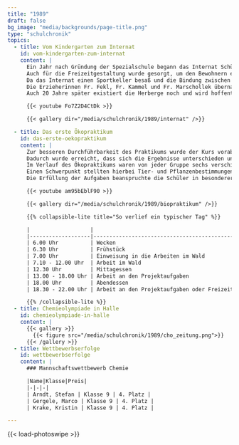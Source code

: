 ```yaml
---
title: "1989"
draft: false
bg_image: "media/backgrounds/page-title.png"
type: "schulchronik"
topics:
  - title: Vom Kindergarten zum Internat
    id: vom-kindergarten-zum-internat
    content: |
      Ein Jahr nach Gründung der Spezialschule begann das Internat Schüler aufzunehmen. Dafür wurde die ehemalige Kindertagesstädte „Mischka der Bär“ umgebaut, sodass Schüler von außerhalb darin schlafen und wohnen können.
      Auch für die Freizeitgestaltung wurde gesorgt, um den Bewohnern einen möglichst angenehmen Aufenthalt zu ermöglichen.
      Da das Internat einen Sportkeller besaß und die Bindung zwischen Schülern und Lehrern in den Anfangsjahren sehr eng war, wurden regelmäßig Sportwettkämpfe ausgetragen, an denen sowohl Schüler als auch Lehrer ihre Freude fanden.
      Die Erzieherinnen Fr. Fekl, Fr. Kammel und Fr. Marschollek übernahmen die pädagogische Betreuung der Schüler im Internat.
      Auch 20 Jahre später existiert die Herberge noch und wird hoffentlich für viele zukünftige Cantorianer eine schöne Unterkunft während ihrer Schulzeit sein.

      {{< youtube Fo7Z2D4CtDk >}}

      {{< gallery dir="/media/schulchronik/1989/internat" />}}

  - title: Das erste Ökopraktikum
    id: das-erste-oekopraktikum
    content: |
      Zur besseren Durchführbarkeit des Praktikums wurde der Kurs vorab in vier Gruppen aufgeteilt. Jede dieser Gruppen arbeitete während des Praktikums an einer ihr vom Fachlehrer zugewiesenen Stelle.
      Dadurch wurde erreicht, dass sich die Ergebnisse unterschieden und letztlich eine umfassend Darstellung und Auswertung der ökologischen Faktoren rund um das Jugendwaldheim Wildenstall möglich war.
      Im Verlauf des Ökopraktikums waren von jeder Gruppe sechs verschiedene Themen zu bearbeiten: Landschaft und Gehölz, Im und am Wasser, Bodenuntersuchungen, Krautschicht und Deckungsgrad, Tiere des Waldbodens sowie Territoriale Besonderheiten (Obersdorf).
      Einen Schwerpunkt stellten hierbei Tier- und Pflanzenbestimmungen sowie die Untersuchung von Boden- und Wasserproben dar.
      Die Erfüllung der Aufgaben beanspruchte die Schüler in besonderer Weise. Neben der konzentrierten und kontinuierlichen Arbeit blieb für Vergnügen außerhalb des Aufgabenbereiches kaum Zeit.

      {{< youtube am95bEblF90 >}}

      {{< gallery dir="/media/schulchronik/1989/biopraktikum" />}}

      {{% collapsible-lite title="So verlief ein typischer Tag" %}}

      |                   |                                             |
      |-------------------|---------------------------------------------|
      | 6.00 Uhr          | Wecken                                      |
      | 6.30 Uhr          | Frühstück                                   |
      | 7.00 Uhr          | Einweisung in die Arbeiten im Wald          |
      | 7.10 - 12.00 Uhr  | Arbeit im Wald                              |
      | 12.30 Uhr         | Mittagessen                                 |
      | 13.00 - 18.00 Uhr | Arbeit an den Projektaufgaben               |
      | 18.00 Uhr         | Abendessen                                  |
      | 18.30 - 22.00 Uhr | Arbeit an den Projektaufgaben oder Freizeit |

      {{% /collapsible-lite %}}
  - title: Chemieolympiade in Halle
    id: chemieolympiade-in-halle
    content: |
      {{< gallery >}}
        {{< figure src="/media/schulchronik/1989/cho_zeitung.png">}}
      {{< /gallery >}}
  - title: Wettbewerbserfolge
    id: wettbewerbserfolge
    content: |
      ### Mannschaftswettbewerb Chemie

      |Name|Klasse|Preis|
      |-|-|-|
      | Arndt, Stefan | Klasse 9 | 4. Platz |
      | Gergele, Marco | Klasse 9 | 4. Platz |
      | Krake, Kristin | Klasse 9 | 4. Platz |

---
```

{{< load-photoswipe >}}
